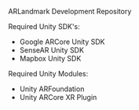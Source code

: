 ARLandmark Development Repository

Required Unity SDK's:
- Google ARCore Unity SDK
- SenseAR Unity SDK
- Mapbox Unity SDK

Required Unity Modules:
- Unity ARFoundation
- Unity ARCore XR Plugin